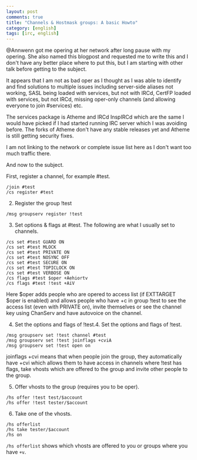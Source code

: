 ```yaml
---
layout: post
comments: true
title: "Channels & Hostmask groups: A basic Howto"
category: [english]
tags: [irc, english]
---
```


@Annwenn got me opering at her network after long pause with my opering.
She also named this blogpost and requested me to write this and I don't
have any better place where to put this, but I am starting with other talk
before getting to the subject.

It appears that I am not as bad oper as I thought as I was able to identify
and find solutions to multiple issues including server-side aliases not
working, SASL being loaded with services, but not with IRCd, CertFP loaded
with services, but not IRCd, missing oper-only channels (and allowing
everyone to join #services) etc.

The services package is Atheme and IRCd InspIRCd which are the same I would
have picked if I had started running IRC server which I was avoiding
before. The forks of Atheme don't have any stable releases yet and Atheme
is still getting security fixes.

I am not linking to the network or complete issue list here as I don't want
too much traffic there.

And now to the subject.

First, register a channel, for example #test.

```
/join #test
/cs register #test
```

2. Register the group !test

```
/msg groupserv register !test
```

3. Set options & flags at #test. The following are what I usually set to
channels.

```
/cs set #test GUARD ON
/cs set #test MLOCK
/cs set #test PRIVATE ON
/cs set #test NOSYNC OFF
/cs set #test SECURE ON
/cs set #test TOPICLOCK ON
/cs set #test VERBOSE ON
/cs flags #test $oper +Aehiortv
/cs flags #test !test +AiV
```

Here $oper adds people who are opered to access list (if EXTTARGET $oper is
enabled) and allows people who have +c in group !test to see the access
list (even with PRIVATE on), invite themselves or see the channel key using
ChanServ and have autovoice on the channel.

4. Set the options and flags of !test.4. Set the options and flags of
!test.

```
/msg groupserv set !test channel #test
/msg groupserv set !test joinflags +cviA
/msg groupserv set !test open on
```

joinflags +cvi means that when people join the group, they automatically
have +cvi which allows them to have access in channels where !test has
flags, take vhosts which are offered to the group and invite other people
to the group.

5. Offer vhosts to the group (requires you to be oper).

```
/hs offer !test test/$account
/hs offer !test tester/$account
```

6. Take one of the vhosts.

```
/hs offerlist
/hs take tester/$account
/hs on
```

`/hs offerlist` shows which vhosts are offered to you or groups where you
have `+v`.
